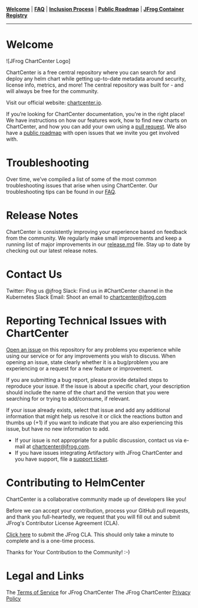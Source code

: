 [__Welcome__](index.md) | [__FAQ__](faq.md) | [__Inclusion Process__](inclusion.md) | [__Public Roadmap__](roadmap.md) | [__JFrog Container Registry__](jforg-cr.md) 

------

# Welcome
![JFrog ChartCenter Logo]

ChartCenter is a free central repository where you can search for and deploy any helm chart while getting up-to-date metadata around security, license info, metrics, and more! The central repository was built for - and will always be free for the community. 

Visit our official website: [chartcenter.io](https://chartcenter.io).
 
If you’re looking for ChartCenter documentation, you're in the right place! We have instructions on how our features work, how to find new charts on ChartCenter, and how you can add your own using a [pull request](#). We also have a [public roadmap](#) with open issues that we invite you get involved with.

# Troubleshooting

Over time, we’ve compiled a list of some of the most common troubleshooting issues that arise when using ChartCenter. Our troubleshooting tips can be found in our [FAQ](#).

# Release Notes

ChartCenter is consistently improving your experience based on feedback from the community. We regularly make small improvements and keep a running list of major improvements in our [release.md](#) file. Stay up to date by checking out our latest release notes.

# Contact Us

Twitter: Ping us @jfrog
Slack: Find us in #ChartCenter channel in the Kubernetes Slack
Email: Shoot an email to chartcenter@jfrog.com

# Reporting Technical Issues with ChartCenter

[Open an issue](https://github.com/jfrog/chartcenter/issues) on this repository for any problems you experience while using our service or for any improvements you wish to discuss. When opening an issue, state clearly whether it is a bug/problem you are experiencing or a request for a new feature or improvement.

If you are submitting a bug report, please provide detailed steps to reproduce your issue. If the issue is about a specific chart, your description should include the name of the chart and the version that you were searching for or trying to add/consume, if relevant.

If your issue already exists, select that issue and add any additional information that might help us resolve it or click the reactions button and thumbs up (+1) if you want to indicate that you are also experiencing this issue, but have no new information to add.

* If your issue is not appropriate for a public discussion, contact us via e-mail at chartcenter@jfrog.com.
* If you have issues integrating Artifactory with JFrog ChartCenter and you have support, file a [support ticket](#).

# Contributing to HelmCenter

ChartCenter is a collaborative community made up of developers like you! 

Before we can accept your contribution, process your GitHub pull requests, and thank you full-heartedly, we request that you will fill out and submit JFrog's Contributor License Agreement (CLA).

[Click here](https://secure.echosign.com/public/hostedForm?formid=5IYKLZ2RXB543N) to submit the JFrog CLA. This should only take a minute to complete and is a one-time process.

Thanks for Your Contribution to the Community! :-)

# Legal and Links

The [Terms of Service](#) for JFrog ChartCenter
The JFrog ChartCenter [Privacy Policy](#)

